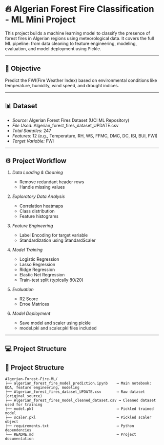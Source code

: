 # 🔥 Algerian Forest Fire Classification - ML Mini Project

This project builds a machine learning model to classify the presence of forest fires in Algerian regions using meteorological data. It covers the full ML pipeline: from data cleaning to feature engineering, modeling, evaluation, and model deployment using Pickle.

---

## 🧠 Objective

Predict the FWI(Fire Weather Index) based on environmental conditions like temperature, humidity, wind speed, and drought indices.

---

## 📊 Dataset

- *Source:* Algerian Forest Fires Dataset (UCI ML Repository)
- *File Used:* Algerian_forest_fires_dataset_UPDATE.csv
- *Total Samples:* 247
- *Features:* 12 (e.g., Temperature, RH, WS, FFMC, DMC, DC, ISI, BUI, FWI)
- *Target Variable:* FWI

---

## ⚙ Project Workflow

1. *Data Loading & Cleaning*
   - Remove redundant header rows
   - Handle missing values

2. *Exploratory Data Analysis*
   - Correlation heatmaps
   - Class distribution
   - Feature histograms

3. *Feature Engineering*
   - Label Encoding for target variable
   - Standardization using StandardScaler

4. *Model Training*
   - Logistic Regression
   - Lasso Regression
   - Ridge Regression
   - Elastic Net Regression
   - Train-test split (typically 80/20)

5. *Evaluation*
   - R2 Score
   - Erroe Matrices

6. *Model Deployment*
   - Save model and scaler using pickle
   - model.pkl and scaler.pkl files included

---

## 💻 Project Structure
## 📁 Project Structure

```
Algerian-Forest-Fire-ML/
├── algerian_forest_fire_model_prediction.ipynb    → Main notebook: EDA, feature engineering, modeling
├── Algerian_forest_fires_dataset_UPDATE.csv       → Raw dataset (original source)
├── Algerian_forest_fires_model_cleaned_dataset.csv → Cleaned dataset used for training
├── model.pkl                                      → Pickled trained model
├── scaler.pkl                                     → Pickled scaler object
├── requirements.txt                               → Python dependencies
└── README.md                                      → Project documentation
```
